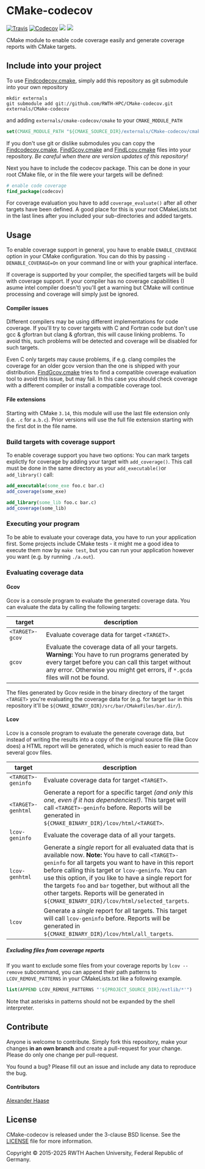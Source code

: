 <!--
SPDX-FileCopyrightText: RWTH Aachen University, Federal Republic of Germany
SPDX-FileContributor: Alexander Haase, alexander.haase@rwth-aachen.de

SPDX-License-Identifier: BSD-3-Clause
-->

# CMake-codecov

[![Travis](https://img.shields.io/travis/RWTH-HPC/CMake-codecov/master.svg?style=flat-square)](https://travis-ci.org/RWTH-HPC/CMake-codecov)
[![Codecov](https://img.shields.io/codecov/c/github/RWTH-HPC/CMake-codecov.svg?style=flat-square)](https://codecov.io/github/RWTH-HPC/CMake-codecov?branch=master)
[![](https://img.shields.io/github/issues-raw/RWTH-HPC/CMake-codecov.svg?style=flat-square)](https://github.com/RWTH-HPC/CMake-codecov/issues)
[![](http://img.shields.io/badge/license-3--clause_BSD-blue.svg?style=flat-square)](LICENSE)

CMake module to enable code coverage easily and generate coverage reports with CMake targets.



## Include into your project

To use [Findcodecov.cmake](cmake/Findcodecov.cmake), simply add this repository as git submodule into your own repository
```Shell
mkdir externals
git submodule add git://github.com/RWTH-HPC/CMake-codecov.git externals/CMake-codecov
```
and adding ```externals/cmake-codecov/cmake``` to your ```CMAKE_MODULE_PATH```
```CMake
set(CMAKE_MODULE_PATH "${CMAKE_SOURCE_DIR}/externals/CMake-codecov/cmake" ${CMAKE_MODULE_PATH})
```

If you don't use git or dislike submodules you can copy the [Findcodecov.cmake](cmake/Findcodecov.cmake), [FindGcov.cmake](cmake/FindGcov.cmake) and [FindLcov.cmake](cmake/FindLcov.cmake) files into your repository. *Be careful when there are version updates of this repository!*

Next you have to include the codecov package. This can be done in your root CMake file, or in the file were your targets will be defined:
```CMake
# enable code coverage
find_package(codecov)
```

For coverage evaluation you have to add ```coverage_evaluate()``` after all other targets have been defined. A good place for this is your root CMakeLists.txt in the last lines after you included your sub-directories and added targets.


## Usage

To enable coverage support in general, you have to enable ```ENABLE_COVERAGE``` option in your CMake configuration. You can do this by passing ```-DENABLE_COVERAGE=On``` on your command line or with your graphical interface.

If coverage is supported by your compiler, the specified targets will be build with coverage support. If your compiler has no coverage capabilities (I asume intel compiler doesn't) you'll get a warning but CMake will continue processing and coverage will simply just be ignored.

#### Compiler issues

Different compilers may be using different implementations for code coverage. If you'll try to cover targets with C and Fortran code but don't use gcc & gfortran but clang & gfortran, this will cause linking problems. To avoid this, such problems will be detected and coverage will be disabled for such targets.

Even C only targets may cause problems, if e.g. clang compiles the coverage for an older gcov version than the one is shipped with your distribution. [FindGcov.cmake](cmake/FindGcov.cmake) tries to find a compatible coverage evaluation tool to avoid this issue, but may fail. In this case you should check coverage with a different compiler or install a compatible coverage tool.

#### File extensions

Starting with CMake `3.14`, this module will use the last file extension only (i.e. `.c` for `a.b.c`). Prior versions will use the full file extension starting with the first dot in the file name.

### Build targets with coverage support

To enable coverage support you have two options: You can mark targets explictly for coverage by adding your target with ```add_coverage()```. This call must be done in the same directory as your ```add_executable()```or ```add_library()``` call:
```CMake
add_executable(some_exe foo.c bar.c)
add_coverage(some_exe)

add_library(some_lib foo.c bar.c)
add_coverage(some_lib)
```


### Executing your program

To be able to evaluate your coverage data, you have to run your application first. Some projects include CMake tests - it might me a good idea to execute them now by ```make test```, but you can run your application however you want (e.g. by running ```./a.out```).


### Evaluating coverage data

#### Gcov

Gcov is a console program to evaluate the generated coverage data. You can evaluate the data by calling the following targets:

| target  | description |
|---------|-------------|
|```<TARGET>-gcov```|Evaluate coverage data for target ```<TARGET>```.|
|```gcov```|Evaluate the coverage data of all your targets. **Warning:** You have to run programs generated by every target before you can call this target without any error. Otherwise you might get errors, if ```*.gcda``` files will not be found.|

The files generated by Gcov reside in the binary directory of the target ```<TARGET>``` you're evaluating the coverage data for (e.g. for target ```bar``` in this repository it'll be ```${CMAKE_BINARY_DIR}/src/bar/CMakeFiles/bar.dir/```).


#### Lcov

Lcov is a console program to evaluate the generate coverage data, but instead of writing the results into a copy of the original source file (like Gcov does) a HTML report will be generated, which is much easier to read than several gcov files.

| target  | description |
|---------|-------------|
|```<TARGET>-geninfo```|Evaluate coverage data for target ```<TARGET>```.|
|```<TARGET>-genhtml```|Generate a report for a specific target *(and only this one, even if it has dependencies!)*. This target will call ```<TARGET>-geninfo``` before. Reports will be generated in ```${CMAKE_BINARY_DIR}/lcov/html/<TARGET>```.|
|```lcov-geninfo```|Evaluate the coverage data of all your targets.|
|```lcov-genhtml```|Generate a *single* report for all evaluated data that is available now. **Note:** You have to call ```<TARGET>-geninfo``` for all targets you want to have in this report before calling this target or ```lcov-geninfo```. You can use this option, if you like to have a single report for the targets ```foo``` and ```bar``` together, but without all the other targets. Reports will be generated in ```${CMAKE_BINARY_DIR}/lcov/html/selected_targets```.|
|```lcov```|Generate a *single* report for all targets. This target will call ```lcov-geninfo``` before. Reports will be generated in ```${CMAKE_BINARY_DIR}/lcov/html/all_targets```.|

##### Excluding files from coverage reports
If you want to exclude some files from your coverage reports by ```lcov --remove``` subcommand, you can append their path patterns to ```LCOV_REMOVE_PATTERNS``` in your CMakeLists.txt like a following example.
```CMake
list(APPEND LCOV_REMOVE_PATTERNS "'${PROJECT_SOURCE_DIR}/extlib/*'")
```
Note that asterisks in patterns should not be expanded by the shell interpreter.


## Contribute

Anyone is welcome to contribute. Simply fork this repository, make your changes **in an own branch** and create a pull-request for your change. Please do only one change per pull-request.

You found a bug? Please fill out an issue and include any data to reproduce the bug.

#### Contributors

[Alexander Haase](https://github.com/alehaa)


## License

CMake-codecov is released under the 3-clause BSD license. See the [LICENSE](LICENSE) file for more information.

Copyright &copy; 2015-2025 RWTH Aachen University, Federal Republic of Germany.
